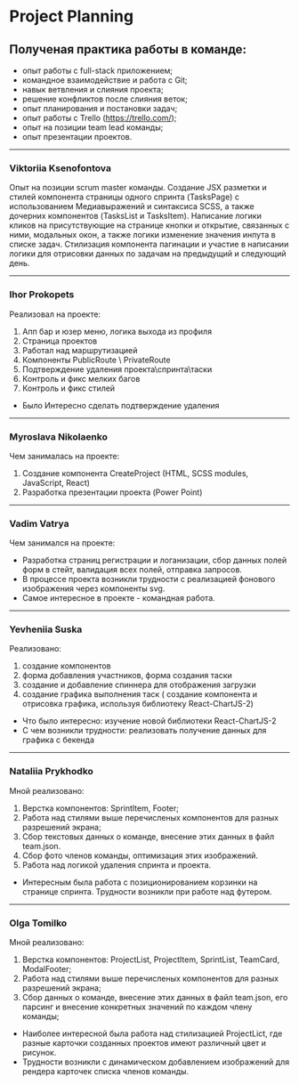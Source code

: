 # Project Planning

## Полученая практика работы в команде:

- опыт работы с full-stack приложением;
- командное взаимодействие и работа c Git;
- навык ветвления и слияния проекта;
- решение конфликтов после слияния веток;
- опыт планирования и постановки задач;
- опыт работы с Trello (https://trello.com/);
- опыт на позиции team lead команды;
- опыт презентации проектов.

---

### Viktoriia Ksenofontova

Опыт на позиции scrum master команды. Создание JSX разметки и стилей компонента
страницы одного спринта (TasksPage) с использованием Медиавыражений и синтаксиса
SCSS, a также дочерних компонентов (TasksList и TasksItem). Написание логики
кликов на присутствующие на странице кнопки и открытие, связанных с ними,
модальных окон, а также логики изменение значения инпута в списке задач.
Стилизация компонента пагинации и участие в написании логики для отрисовки
данных по задачам на предыдущий и следующий день.

---

### Ihor Prokopets

Реализовал на проекте:

1. Апп бар и юзер меню, логика выхода из профиля
2. Страница проектов
3. Работал над маршрутизацией
4. Компоненты PublicRoute \ PrivateRoute
5. Подтверждение удаления проекта\спринта\таски
6. Контроль и фикс мелких багов
7. Контроль и фикс стилей

- Было Интересно сделать подтверждение удаления

---

### Myroslava Nikolaenko

Чем занималась на проекте:

1. Создание компонента CreateProject (HTML, SCSS modules, JavaScript, React)
2. Разработка презентации проекта (Power Point)

---

### Vadim Vatrya

Чем занимался на проекте:

- Разработка страниц регистрации и логанизации, сбор данных полей форм в стейт,
  валидация всех полей, отправка запросов.
- В процессе проекта возникли трудности с реализацией фонового изображения через
  компоненты svg.
- Самое интересное в проекте - командная работа.

---

### Yevheniia Suska

Реализовано:

1. создание компонентов
2. форма добавления участников, форма создания таски
3. создание и добавление спиннера для отображения загрузки
4. создание графика выполнения таск ( создание компонента и отрисовка графика,
   используя библиотеку React-ChartJS-2)

- Что было интересно: изучение новой библиотеки React-ChartJS-2
- С чем возникли трудности: реализовать получение данных для графика с бекенда

---

### Nataliia Prykhodko

Мной реализовано:

1. Верстка компонентов: SprintІtem, Footer;
2. Работа над стилями выше перечисленых компонентов для разных разрешений
   экрана;
3. Сбор текстовых данных о команде, внесение этих данных в файл team.json.
4. Сбор фото членов команды, оптимизация этих изображений.
5. Работа над логикой удаления спринта и проекта.

- Интересным была работа с позиционированием корзинки на странице спринта.
  Трудности возникли при работе над футером.

---

### Olga Tomilko

Мной реализовано:

1. Верстка компонентов: ProjectList, ProjectItem, SprintList, TeamCard,
   ModalFooter;
2. Работа над стилями выше перечисленых компонентов для разных разрешений
   экрана;
3. Сбор данных о команде, внесение этих данных в файл team.json, его парсинг и
   внесение конкретных значений по каждом члену команды;

- Наиболее интересной была работа над стилизацией ProjectLict, где разные
  карточки созданных проектов имеют различный цвет и рисунок.
- Трудности возникли с динамическом добавлением изображений для рендера карточек
  списка членов команды.
